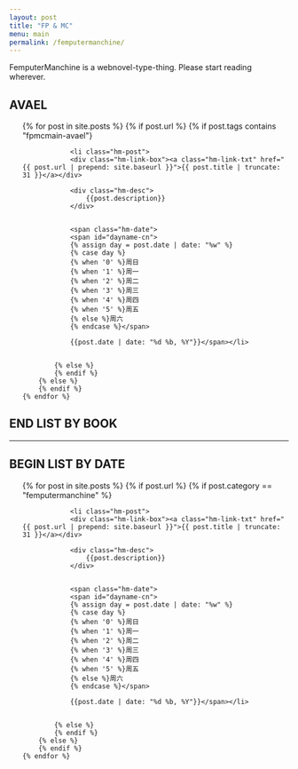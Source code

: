 ```yaml
---
layout: post
title: "FP & MC"
menu: main
permalink: /femputermanchine/ 
---
```


<html>
<head>
<meta charset="utf-8">

</head>

<body>

<p id="hm-intro">FemputerManchine is a webnovel-type-thing. Please start reading wherever.</p>

## AVAEL ##

<ul>
	{% for post in site.posts %}
        {% if post.url %}
			{% if post.tags contains "fpmcmain-avael"}

		        <li class="hm-post">
				<div class="hm-link-box"><a class="hm-link-txt" href="{{ post.url | prepend: site.baseurl }}">{{ post.title | truncate: 31 }}</a></div>

				<div class="hm-desc">
					{{post.description}}
				</div>

		
				<span class="hm-date">
				<span id="dayname-cn">
				{% assign day = post.date | date: "%w" %}
				{% case day %}
				{% when '0' %}周日
				{% when '1' %}周一
				{% when '2' %}周二
				{% when '3' %}周三
				{% when '4' %}周四
				{% when '5' %}周五
				{% else %}周六
				{% endcase %}</span>

				{{post.date | date: "%d %b, %Y"}}</span></li>


			{% else %}	
			{% endif %}
		{% else %}
        {% endif %}
    {% endfor %}
</ul>

## END LIST BY BOOK ##

*****

## BEGIN LIST BY DATE ##


<ul>
	{% for post in site.posts %}
        {% if post.url %}
			{% if post.category == "femputermanchine" %}

		        <li class="hm-post">
				<div class="hm-link-box"><a class="hm-link-txt" href="{{ post.url | prepend: site.baseurl }}">{{ post.title | truncate: 31 }}</a></div>

				<div class="hm-desc">
					{{post.description}}
				</div>

		
				<span class="hm-date">
				<span id="dayname-cn">
				{% assign day = post.date | date: "%w" %}
				{% case day %}
				{% when '0' %}周日
				{% when '1' %}周一
				{% when '2' %}周二
				{% when '3' %}周三
				{% when '4' %}周四
				{% when '5' %}周五
				{% else %}周六
				{% endcase %}</span>

				{{post.date | date: "%d %b, %Y"}}</span></li>


			{% else %}	
			{% endif %}
		{% else %}
        {% endif %}
    {% endfor %}
</ul>






</body>
</html>





